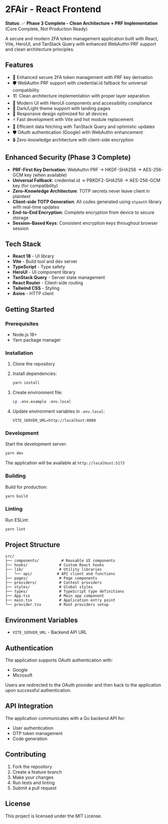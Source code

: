 # 2FAir - React Frontend

**Status**: ✅ **Phase 3 Complete - Clean Architecture + PRF Implementation** (Core Complete, Not Production Ready)

A secure and modern 2FA token management application built with React, Vite, HeroUI, and TanStack Query with enhanced WebAuthn PRF support and clean architecture principles.

## Features

- 🔐 Enhanced secure 2FA token management with PRF key derivation
- 🛡️ WebAuthn PRF support with credential.id fallback for universal compatibility
- 🏗️ Clean architecture implementation with proper layer separation
- 🎨 Modern UI with HeroUI components and accessibility compliance
- 🌙 Dark/Light theme support with landing pages
- 📱 Responsive design optimized for all devices
- ⚡ Fast development with Vite and hot module replacement
- 🔄 Efficient data fetching with TanStack Query and optimistic updates
- 🛡️ OAuth authentication (Google) with WebAuthn enhancement
- 🔒 Zero-knowledge architecture with client-side encryption

## Enhanced Security (Phase 3 Complete)

- **PRF-First Key Derivation**: WebAuthn PRF → HKDF-SHA256 → AES-256-GCM key (when available)
- **Universal Fallback**: credential.id → PBKDF2-SHA256 → AES-256-GCM key (for compatibility)
- **Zero-Knowledge Architecture**: TOTP secrets never leave client in plaintext
- **Client-side TOTP Generation**: All codes generated using `otpauth` library with real-time updates
- **End-to-End Encryption**: Complete encryption from device to secure storage
- **Session-Based Keys**: Consistent encryption keys throughout browser session

## Tech Stack

- **React 18** - UI library
- **Vite** - Build tool and dev server
- **TypeScript** - Type safety
- **HeroUI** - UI component library
- **TanStack Query** - Server state management
- **React Router** - Client-side routing
- **Tailwind CSS** - Styling
- **Axios** - HTTP client

## Getting Started

### Prerequisites

- Node.js 18+ 
- Yarn package manager

### Installation

1. Clone the repository
2. Install dependencies:
   ```bash
   yarn install
   ```

3. Create environment file:
   ```bash
   cp .env.example .env.local
   ```

4. Update environment variables in `.env.local`:
   ```
   VITE_SERVER_URL=http://localhost:8080
   ```

### Development

Start the development server:

```bash
yarn dev
```

The application will be available at `http://localhost:5173`

### Building

Build for production:

```bash
yarn build
```

### Linting

Run ESLint:

```bash
yarn lint
```

## Project Structure

```
src/
├── components/          # Reusable UI components
├── hooks/              # Custom React hooks
├── lib/                # Utility libraries
│   └── api/           # API client and functions
├── pages/              # Page components
├── providers/          # Context providers
├── styles/             # Global styles
├── types/              # TypeScript type definitions
├── App.tsx             # Main app component
├── main.tsx            # Application entry point
└── provider.tsx        # Root providers setup
```

## Environment Variables

- `VITE_SERVER_URL` - Backend API URL

## Authentication

The application supports OAuth authentication with:
- Google
- Microsoft

Users are redirected to the OAuth provider and then back to the application upon successful authentication.

## API Integration

The application communicates with a Go backend API for:
- User authentication
- OTP token management
- Code generation

## Contributing

1. Fork the repository
2. Create a feature branch
3. Make your changes
4. Run tests and linting
5. Submit a pull request

## License

This project is licensed under the MIT License.

